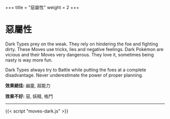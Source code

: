 +++
title = "惡屬性"
weight = 2
+++

# 惡屬性
Dark Types prey on the weak. They rely on hindering the foe and fighting dirty. These Moves use tricks, lies and negative  feelings.  Dark  Pokémon  are  vicious  and  their Moves  very  dangerous.  They  love  it,  sometimes  being nasty is way more fun.

Dark Types always try to Battle while putting the foes at  a  complete  disadvantage.  Never  underestimate  the power of proper planning.

**效果絕佳:**
幽靈, 超能力

**效果不好:**
惡, 妖精, 格鬥

---

<div id="MoveList"></div>

{{< script "moves-dark.js" >}}
<script type="text/javascript">
  window.addEventListener("parsePage", ()=>{
    TocInjector.parsePage("Move");
  });

</script>